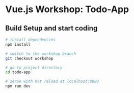 # Vue.js Workshop: Todo-App

## Build Setup and start coding

``` bash
# install dependencies
npm install

# switch to the workshop branch
git checkout workshop

# go to project directory
cd todo-app

# serve with hot reload at localhost:8080
npm run dev
```